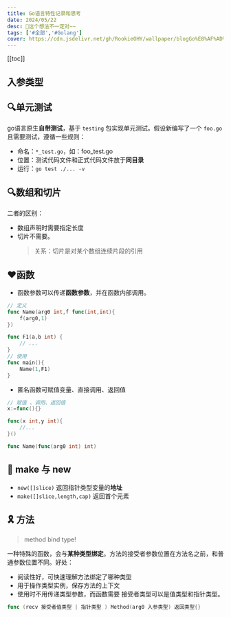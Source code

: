 ```yaml
---
title: Go语言特性记录和思考
date: 2024/05/22
desc: 🎉这个想法不一定对~~
tags: ['#全部','#Golang']
cover: https://cdn.jsdelivr.net/gh/RookieOHY/wallpaper/blogGo%E8%AF%AD%E8%A8%80%E7%89%B9%E6%80%A7%E6%80%9D%E8%80%83%E5%B0%81%E9%9D%A2.png
---
```


[[toc]]

## 入参类型

## 🔍单元测试

go语言原生**自带测试**，基于 `testing` 包实现单元测试。假设新编写了一个 `foo.go` 且需要测试，遵循一些规则：

- 命名：`*_test.go`，如：foo_test.go
- 位置：测试代码文件和正式代码文件放于**同目录**
- 运行：`go test ./... -v`

## 🔍数组和切片

二者的区别：

- 数组声明时需要指定长度
- 切片不需要。
  > 关系：切片是对某个数组连续片段的引用

## ♥函数

- 函数参数可以传递**函数参数**，并在函数内部调用。

```go
// 定义
func Name(arg0 int,f func(int,int){
    f(arg0,1)
})

func F1(a,b int) {
    // ...
}
// 使用
func main(){
    Name(1,F1)
}
```

- 匿名函数可赋值变量、直接调用、返回值

```go
// 赋值 、调用、返回值
x:=func(){}

func(x int,y int){
    //...
}()

func Name(func(arg0 int) int)
```

## 🎈 make 与 new

- `new([]slice)` 返回指针类型变量的**地址**
- `make([]slice,length,cap)` 返回首个元素

## 🎗 方法

> method bind type!

一种特殊的函数，会与**某种类型绑定**。方法的接受者参数位置在方法名之前，和普通参数位置不同。好处：

- 阅读性好，可快速理解方法绑定了哪种类型
- 用于操作类型实例，保存方法的上下文
- 使用时不用传递类型参数，而函数需要
  接受者类型可以是值类型和指针类型。

```go
func (recv 接受者值类型 | 指针类型 ) Method(arg0 入参类型) 返回类型{}
```
